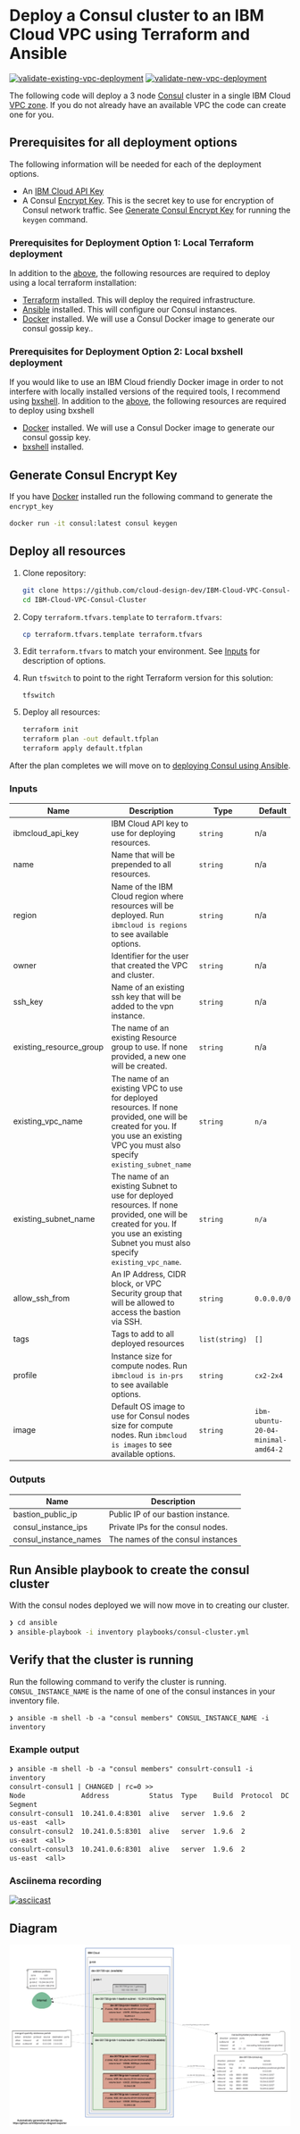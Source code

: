 # Deploy a Consul cluster to an IBM Cloud VPC using Terraform and Ansible
[![validate-existing-vpc-deployment](https://github.com/cloud-design-dev/IBM-Cloud-VPC-Consul-Cluster/actions/workflows/existing-vpc.yml/badge.svg)](https://github.com/cloud-design-dev/IBM-Cloud-VPC-Consul-Cluster/actions/workflows/existing-vpc.yml)  [![validate-new-vpc-deployment](https://github.com/cloud-design-dev/IBM-Cloud-VPC-Consul-Cluster/actions/workflows/new-vpc.yml/badge.svg)](https://github.com/cloud-design-dev/IBM-Cloud-VPC-Consul-Cluster/actions/workflows/new-vpc.yml)

The following code will deploy a 3 node [Consul](https://www.consul.io/) cluster in a single IBM Cloud [VPC zone](https://cloud.ibm.com/docs/vpc?topic=vpc-about-networking-for-vpc#networking-terms-zones). If you do not already have an available VPC the code can create one for you.

## Prerequisites for **all** deployment options
The following information will be needed for each of the deployment options.  

 - An [IBM Cloud API Key](https://cloud.ibm.com/docs/account?topic=account-userapikey#create_user_key)
 - A Consul [Encrypt Key](https://www.consul.io/docs/agent/options#_encrypt). This is the secret key to use for encryption of Consul network traffic. See [Generate Consul Encrypt Key](#generate-consul-encrypt-key) for running the `keygen` command.

### Prerequisites for Deployment Option 1: Local Terraform deployment
In addition to the [above](#prerequisites-for-all-deployment-options), the following resources are required to deploy using a local terraform installation:

 - [Terraform](https://learn.hashicorp.com/tutorials/terraform/install-cli) installed. This will deploy the required infrastructure.
 - [Ansible](https://docs.ansible.com/ansible/latest/installation_guide/intro_installation.html#installing-ansible-on-specific-operating-systems) installed. This will configure our Consul instances.  
 - [Docker](https://docs.docker.com/get-docker/) installed. We will use a Consul Docker image to generate our consul gossip key..

### Prerequisites for Deployment Option 2: Local bxshell deployment 
If you would like to use an IBM Cloud friendly Docker image in order to not interfere with locally installed versions of the required tools, I recommend using [bxshell](https://github.com/l2fprod/bxshell). In addition to the [above](#prerequisites-for-all-deployment-options), the following resources are required to deploy using bxshell

 - [Docker](https://docs.docker.com/get-docker/) installed. We will use a Consul Docker image to generate our consul gossip key.
 - [bxshell](https://github.com/l2fprod/bxshell#install) installed. 

## Generate Consul Encrypt Key
If you have [Docker](https://docs.docker.com/get-docker/) installed run the following command to generate the `encrypt_key`

```sh
docker run -it consul:latest consul keygen
```

## Deploy all resources
1. Clone repository:
    ```sh
    git clone https://github.com/cloud-design-dev/IBM-Cloud-VPC-Consul-Cluster.git
    cd IBM-Cloud-VPC-Consul-Cluster
    ```
1. Copy `terraform.tfvars.template` to `terraform.tfvars`:
   ```sh
   cp terraform.tfvars.template terraform.tfvars
   ```
1. Edit `terraform.tfvars` to match your environment. See [Inputs](#inputs) for description of options.

1. Run `tfswitch` to point to the right Terraform version for this solution:
   ```
   tfswitch
   ```
1. Deploy all resources:
   ```sh
   terraform init
   terraform plan -out default.tfplan 
   terraform apply default.tfplan
   ```

After the plan completes we will move on to [deploying Consul using Ansible](#run-ansible-playbook-to-create-the-consul-cluster). 

### Inputs

| Name | Description | Type | Default | Required |
|------|-------------|------|---------|:--------:|
| ibmcloud\_api\_key | IBM Cloud API key to use for deploying resources. | `string` | n/a | yes |
| name | Name that will be prepended to all resources. | `string` | n/a | yes |
| region | Name of the IBM Cloud region where resources will be deployed. Run `ibmcloud is regions` to see available options. | `string` | n/a | yes |
| owner | Identifier for the user that created the VPC and cluster. | `string` | n/a | yes |
| ssh\_key | Name of an existing ssh key that will be added to the vpn instance. | `string` | n/a | yes |
| existing\_resource\_group | The name of an existing Resource group to use. If none provided, a new one will be created. | `string` | n/a | no | 
| existing\_vpc\_name | The name of an existing VPC to use for deployed resources. If none provided, one will be created for you. If you use an existing VPC you must also specify `existing_subnet_name` | `string` | `n/a` | no |
| existing\_subnet\_name | The name of an existing Subnet to use for deployed resources. If none provided, one will be created for you. If you use an existing Subnet you must also specify `existing_vpc_name`. | `string` | `n/a` | no |
| allow\_ssh\_from | An IP Address, CIDR block, or VPC Security group that will be allowed to access the bastion via SSH. | `string` | `0.0.0.0/0` | no | 
| tags | Tags to add to all deployed resources | `list(string)` | `[]` | no |
| profile | Instance size for compute nodes. Run `ibmcloud is in-prs` to see available options. | `string` | `cx2-2x4` | no |
| image | Default OS image to use for Consul nodes size for compute nodes. Run `ibmcloud is images` to see available options. | `string` | `ibm-ubuntu-20-04-minimal-amd64-2` | no |

### Outputs
| Name | Description | 
|------|-------------|
| bastion\_public\_ip | Public IP of our bastion instance. |
| consul\_instance\_ips | Private IPs for the consul nodes. |
| consul\_instance\_names | The names of the consul instances |
## Run Ansible playbook to create the consul cluster
With the consul nodes deployed we will now move in to creating our cluster. 

```sh
❯ cd ansible 
❯ ansible-playbook -i inventory playbooks/consul-cluster.yml
```

## Verify that the cluster is running
Run the following command to verify the cluster is running. `CONSUL_INSTANCE_NAME` is the name of one of the consul instances in your inventory file. 

```shell
❯ ansible -m shell -b -a "consul members" CONSUL_INSTANCE_NAME -i inventory
```

### Example output
```shell
❯ ansible -m shell -b -a "consul members" consulrt-consul1 -i inventory
consulrt-consul1 | CHANGED | rc=0 >>
Node              Address          Status  Type    Build  Protocol  DC       Segment
consulrt-consul1  10.241.0.4:8301  alive   server  1.9.6  2         us-east  <all>
consulrt-consul2  10.241.0.5:8301  alive   server  1.9.6  2         us-east  <all>
consulrt-consul3  10.241.0.6:8301  alive   server  1.9.6  2         us-east  <all>
```

### Asciinema recording 
[![asciicast](https://asciinema.org/a/376553.svg)](https://asciinema.org/a/376553)

## Diagram
![Deployment Diagram](consul-cluster-diagram.png)
